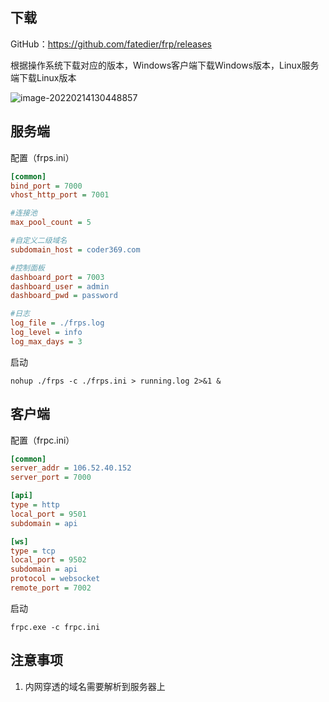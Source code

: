 ## 下载

GitHub：https://github.com/fatedier/frp/releases

根据操作系统下载对应的版本，Windows客户端下载Windows版本，Linux服务端下载Linux版本

![image-20220214130448857](https://cdn.coder369.com/img/blog/image-20220214130448857.png)



## 服务端

配置（frps.ini）

```ini
[common]
bind_port = 7000
vhost_http_port = 7001

#连接池
max_pool_count = 5

#自定义二级域名
subdomain_host = coder369.com

#控制面板
dashboard_port = 7003
dashboard_user = admin
dashboard_pwd = password

#日志
log_file = ./frps.log
log_level = info
log_max_days = 3
```

启动

```shell
nohup ./frps -c ./frps.ini > running.log 2>&1 &
```



## 客户端

配置（frpc.ini）

```ini
[common]
server_addr = 106.52.40.152
server_port = 7000

[api]
type = http
local_port = 9501
subdomain = api

[ws]
type = tcp
local_port = 9502
subdomain = api
protocol = websocket
remote_port = 7002
```

启动

```shell
frpc.exe -c frpc.ini
```



## 注意事项

1. 内网穿透的域名需要解析到服务器上